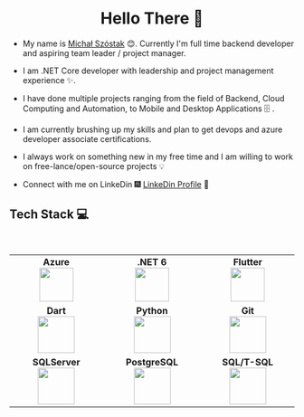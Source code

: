 <h1 align="center"> Hello There 👋 </h1>


* My name is [Michał Szóstak](https://www.linkedin.com/in/michał-szóstak-480268189/) :blush:. Currently I'm full time backend developer and aspiring team leader / project manager.

* I am .NET Core developer with leadership and project management experience  :sparkles:.

* I have done multiple projects ranging from the field of Backend, Cloud Computing and Automation, to Mobile and Desktop Applications :file_cabinet: .

* I am currently brushing up my skills and plan to get devops and azure developer associate certifications.

*  I always work on something new in my free time and I am willing to work on free-lance/open-source projects :bulb:

* Connect with me on LinkeDin :fireworks: [LinkeDin Profile](https://www.linkedin.com/in/michał-szóstak-480268189/) :sparkler:


## Tech Stack :computer:

<br>
<table>
<tbody>
 <tr>
<td align="center" width="20%">
<span><b><center>Azure</center></b></span> 
<img height=60px src="https://www.beyond.pl/wp-content/webp-express/webp-images/uploads/2021/03/Azure-logo.png.webp"> 
</td>

<td align="center" width="20%">
<span><b><center>.NET 6</center></b></span> 
<img height=60px src="https://upload.wikimedia.org/wikipedia/commons/thumb/e/ee/.NET_Core_Logo.svg/2048px-.NET_Core_Logo.svg.png"> 
</td>

<td align="center" width="20%">
<span><b><center>Flutter</center></b></span> 
<img height=60px src="https://pagepro.co/blog/wp-content/uploads/2020/06/flutter-logo-sharing.png"> 
</td>
</tr>

<tr>
<td align="center" width="20%">
<span><b><center>Dart</center></b></span> 
<img height=65px src="https://swansoftwaresolutions.com/wp-content/uploads/2020/02/08.20.20-What-is-Dart-and-how-is-it-used.jpg"> 
</td>
  
<td align="center" width="20%">
<span><b><center>Python</center></b></span> 
<img height=65px src="https://www.python.org/static/community_logos/python-logo.png"> 
</td>
  
<td align="center" width="20%">
<span><b><center>Git</center></b></span> 
<img height=65px src="https://git-scm.com/images/logos/downloads/Git-Logo-2Color.png"> 
</td>
</tr>

<tr>
<td align="center" width="20%">
<span><b><center>SQLServer</center></b></span> 
<img height=65px src="https://solidexpert.com/wp-content/uploads/2019/09/logo-microsoft-sql-server-595x3350.jpg"> 
</td>

<td align="center" width="20%">
<span><b><center>PostgreSQL</center></b></span> 
<img height=65px src="https://images.g2crowd.com/uploads/product/image/social_landscape/social_landscape_251be2af3ae607c45c14e816eaa1cf41/postgresql.png"> 
</td>
  
<td align="center" width="20%">
<span><b><center>SQL/T-SQL</center></b></span> 
<img height=65px src="https://i0.wp.com/www.complexsql.com/wp-content/uploads/2017/01/sql-logo.jpg?ssl=1"> 
</td>
</tr>

</tbody>
</table>
